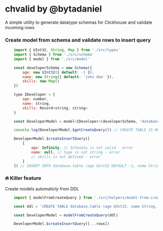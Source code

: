 # chvalid by @bytadaniel

A simple utility to generate datatype schemas for Clickhouse and validate incoming rows

### Create model from schema and validate rows to insert query
```js
	import { UInt32, String, Map } from './src/types'
	import { Schema } from './src/schema'
	import { model } from './src/model'

	const developerSchema = new Schema({
		age: new UInt32({ default: -1 }),
		name: new String({ default: 'john doe' }),
		skills: new Map()
	})

	type IDeveloper = {
		age: number,
		name: string,
		skills: Record<string, string>
	}

	const DeveloperModel = model<IDeveloper>(developerSchema, 'database', 'table')

	console.log(DeveloperModel.$getCreateQuery()) // CREATE TABLE IS NOT EXISTS ...

	DeveloperModel.$createInsertQuery([
		{
			age: Infinity, // Infonoty is not valid - error
			name: null, // type is not string - error
			// skills is not defined - error
		}
	]) // INSERT INTO database.table (age UInt32 DEFAULT -1, name String DEFAULT 'john doe' ...
```

### 🔥 Killer feature
Create models automaticly from DDL
```js
	import { modelFromCreateQuery } from './src/helpers/model-from-create-query'

	const ddl = `CREATE TABLE database.table (age UInt32, name String, ...)`

	const DeveloperModel = modelFromCreateQuery(ddl)

	DeveloperModel.$createInsertQuery([...rows])
```